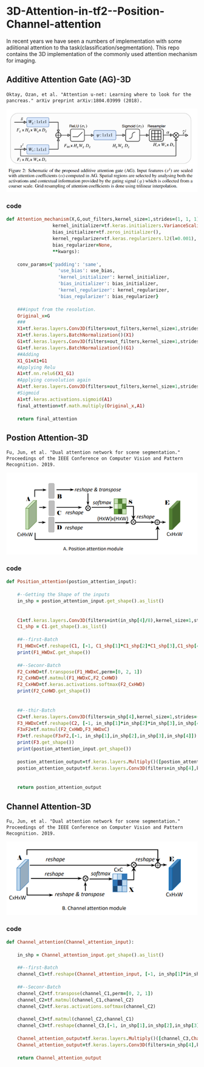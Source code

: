 # 3D-Attention-in-tf2--Position-Channel-attention
In recent years we have seen a numbers of implementation with some adiitional attention to tha task(classification/segmentation).
This repo contains the 3D implementation of the commonly used attention mechanism for imaging.





##  Additive Attention Gate (AG)-3D
```
Oktay, Ozan, et al. "Attention u-net: Learning where to look for the pancreas." arXiv preprint arXiv:1804.03999 (2018).

```
![dsc](https://github.com/fitushar/3D-Attention-in-tf2--Position-Channel-attention/blob/main/Figures/AG.PNG)

### code
```ruby
def Attention_mechanism(X,G,out_filters,kernel_size=1,strides=(1, 1, 1),use_bias=False,
                 kernel_initializer=tf.keras.initializers.VarianceScaling(distribution='uniform'),
                 bias_initializer=tf.zeros_initializer(),
                 kernel_regularizer=tf.keras.regularizers.l2(l=0.001),
                 bias_regularizer=None,
                 **kwargs):

    conv_params={'padding': 'same',
                   'use_bias': use_bias,
                   'kernel_initializer': kernel_initializer,
                   'bias_initializer': bias_initializer,
                   'kernel_regularizer': kernel_regularizer,
                   'bias_regularizer': bias_regularizer}

    ###input from the resolution.
    Original_x=G
    ###
    X1=tf.keras.layers.Conv3D(filters=out_filters,kernel_size=1,strides=1,**conv_params)(X)
    X1=tf.keras.layers.BatchNormalization()(X1)
    G1=tf.keras.layers.Conv3D(filters=out_filters,kernel_size=1,strides=1,**conv_params)(G)
    G1=tf.keras.layers.BatchNormalization()(G1)
    ##Adding
    X1_G1=X1+G1
    #Applying Relu
    A1=tf.nn.relu6(X1_G1)
    #Applying convolution again
    A1=tf.keras.layers.Conv3D(filters=out_filters,kernel_size=1,strides=1,**conv_params)(A1)
    #Sigmoid
    A1=tf.keras.activations.sigmoid(A1)
    final_attention=tf.math.multiply(Original_x,A1)

    return final_attention


```

## Postion Attention-3D
```
Fu, Jun, et al. "Dual attention network for scene segmentation." 
Proceedings of the IEEE Conference on Computer Vision and Pattern Recognition. 2019.
```
![dsc](https://github.com/fitushar/3D-Attention-in-tf2--Position-Channel-attention/blob/main/Figures/PA.PNG)
### code
```ruby
def Position_attention(postion_attention_input):

    #--Getting the Shape of the inputs
    in_shp = postion_attention_input.get_shape().as_list()


    C1=tf.keras.layers.Conv3D(filters=int(in_shp[4]/8),kernel_size=1,strides=(1,1,1))(postion_attention_input)
    C1_shp = C1.get_shape().as_list()

    ##--first-Batch
    F1_HWDxC=tf.reshape(C1, [-1, C1_shp[1]*C1_shp[2]*C1_shp[3],C1_shp[4]])
    print(F1_HWDxC.get_shape())

    ##--Seconr-Batch
    F2_CxHWD=tf.transpose(F1_HWDxC,perm=[0, 2, 1])
    F2_CxHWD=tf.matmul(F1_HWDxC,F2_CxHWD)
    F2_CxHWD=tf.keras.activations.softmax(F2_CxHWD)
    print(F2_CxHWD.get_shape())


    ##--thir-Batch
    C2=tf.keras.layers.Conv3D(filters=in_shp[4],kernel_size=1,strides=(1,1,1))(postion_attention_input)
    F3_HWDxC=tf.reshape(C2, [-1, in_shp[1]*in_shp[2]*in_shp[3],in_shp[4]])
    F3xF2=tf.matmul(F2_CxHWD,F3_HWDxC)
    F3=tf.reshape(F3xF2,[-1, in_shp[1],in_shp[2],in_shp[3],in_shp[4]])
    print(F3.get_shape())
    print(postion_attention_input.get_shape())
    
    postion_attention_output=tf.keras.layers.Multiply()([postion_attention_input,F3])
    postion_attention_output=tf.keras.layers.Conv3D(filters=in_shp[4],kernel_size=1,strides=(1,1,1))(postion_attention_output)


    return postion_attention_output
```

## Channel Attention-3D
```
Fu, Jun, et al. "Dual attention network for scene segmentation." 
Proceedings of the IEEE Conference on Computer Vision and Pattern Recognition. 2019.
```
![dsc](https://github.com/fitushar/3D-Attention-in-tf2--Position-Channel-attention/blob/main/Figures/CA.PNG)
### code
```ruby
def Channel_attention(Channel_attention_input):

    in_shp = Channel_attention_input.get_shape().as_list()

    ##--first-Batch
    channel_C1=tf.reshape(Channel_attention_input, [-1, in_shp[1]*in_shp[2]*in_shp[3],in_shp[4]])

    ##--Seconr-Batch
    channel_C2=tf.transpose(channel_C1,perm=[0, 2, 1])
    channel_C2=tf.matmul(channel_C1,channel_C2)
    channel_C2=tf.keras.activations.softmax(channel_C2)

    channel_C3=tf.matmul(channel_C2,channel_C1)
    channel_C3=tf.reshape(channel_C3,[-1, in_shp[1],in_shp[2],in_shp[3],in_shp[4]])

    Channel_attention_output=tf.keras.layers.Multiply()([channel_C3,Channel_attention_input])
    Channel_attention_output=tf.keras.layers.Conv3D(filters=in_shp[4],kernel_size=1,strides=(1,1,1))( Channel_attention_output)

    return Channel_attention_output

```
